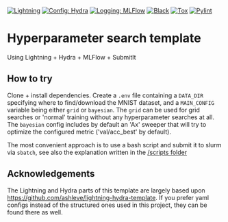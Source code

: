 <a href="https://pytorchlightning.ai/"><img alt="Lightning" src="https://img.shields.io/badge/-Lightning-792ee5?logo=pytorchlightning&logoColor=white"></a>
<a href="https://hydra.cc/"><img alt="Config: Hydra" src="https://img.shields.io/badge/Config-Hydra-89b8cd"></a>
<a href="https://mlflow.org/"><img alt="Logging: MLFlow" src="https://img.shields.io/badge/Logging-MLFlow-89b8cd"></a>
[![Black](https://github.com/NKI-AI/hyperparameter-search-template/actions/workflows/black.yml/badge.svg)](https://github.com/NKI-AI/hyperparameter-search-template/actions/workflows/black.yml)
[![Tox](https://github.com/NKI-AI/hyperparameter-search-template/actions/workflows/tox.yml/badge.svg)](https://github.com/NKI-AI/hyperparameter-search-template/actions/workflows/tox.yml)
[![Pylint](https://github.com/NKI-AI/hyperparameter-search-template/actions/workflows/pylint.yml/badge.svg)](https://github.com/NKI-AI/hyperparameter-search-template/actions/workflows/pylint.yml)
# Hyperparameter search template
Using Lightning + Hydra + MLFlow + SubmitIt 

## How to try
Clone + install dependencies. Create a `.env` file containing a `DATA_DIR` specifying where to find/download the MNIST dataset, and a `MAIN_CONFIG` variable being either `grid` or `bayesian`. The `grid` can be used for grid searches or 'normal' training without any hyperparameter searches at all. The `bayesian` config includes by default an 'Ax' sweeper that will try to optimize the configured metric ('val/acc_best' by default).

The most convenient approach is to use a bash script and submit it to slurm via `sbatch`, see also the explanation written in the [/scripts folder](scripts/)
## Acknowledgements
The Lightning and Hydra parts of this template are largely based upon https://github.com/ashleve/lightning-hydra-template. If you prefer yaml configs instead of the structured ones used in this project, they can be found there as well.
